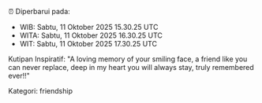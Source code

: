 ⏰ Diperbarui pada:
- WIB: Sabtu, 11 Oktober 2025 15.30.25 UTC
- WITA: Sabtu, 11 Oktober 2025 16.30.25 UTC
- WIT: Sabtu, 11 Oktober 2025 17.30.25 UTC

Kutipan Inspiratif:
"A loving memory of your smiling face, a friend like you can never replace, deep in my heart you will always stay, truly remembered ever!!"


Kategori: friendship


